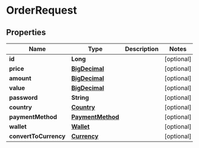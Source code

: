 
# OrderRequest

## Properties
Name | Type | Description | Notes
------------ | ------------- | ------------- | -------------
**id** | **Long** |  |  [optional]
**price** | [**BigDecimal**](BigDecimal.md) |  |  [optional]
**amount** | [**BigDecimal**](BigDecimal.md) |  |  [optional]
**value** | [**BigDecimal**](BigDecimal.md) |  |  [optional]
**password** | **String** |  |  [optional]
**country** | [**Country**](Country.md) |  |  [optional]
**paymentMethod** | [**PaymentMethod**](PaymentMethod.md) |  |  [optional]
**wallet** | [**Wallet**](Wallet.md) |  |  [optional]
**convertToCurrency** | [**Currency**](Currency.md) |  |  [optional]



